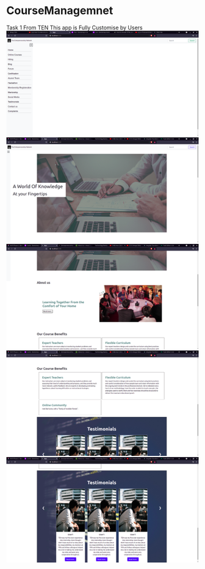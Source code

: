 # CourseManagemnet
Task 1 From TEN
This app is Fully Customise by Users
<img src="https://github.com/SATYAM9717069261/CourseManagemnet/blob/master/App%20Images/menu.png" alt="image Loading.." />
<img src="https://github.com/SATYAM9717069261/CourseManagemnet/blob/master/App%20Images/Screenshot%20from%202021-06-21%2017-03-17.png" alt="image Loading.." />
<img src="https://github.com/SATYAM9717069261/CourseManagemnet/blob/master/App%20Images/Screenshot%20from%202021-06-21%2017-03-37.png" alt="image Loading.." />
<img src="https://github.com/SATYAM9717069261/CourseManagemnet/blob/master/App%20Images/Screenshot%20from%202021-06-21%2017-03-46.png" alt="image Loading.." />
<img src="https://github.com/SATYAM9717069261/CourseManagemnet/blob/master/App%20Images/Screenshot%20from%202021-06-21%2017-03-54.png" alt="image Loading.." />

